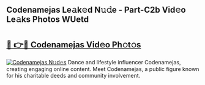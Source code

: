 ## Codenamejas Le𝚊k𝚎d N𝚞𝚍e - Part-C2b Vid𝚎o Le𝚊ks Photos WUetd

# <h2><a href="http://fbd3891.evod.top/?m=Codenamejas">🔗 👉🔴 Codenamejas Vid𝚎o Ph𝚘t𝚘s</a></h2>

[![Codenamejas N𝚞d𝚎s](https://i.imgur.com/8V9OHl7.gif)](http://fbd3891.evod.top/?m=Codenamejas)
Dance and lifestyle influencer Codenamejas, creating engaging online content. Meet Codenamejas, a public figure known for his charitable deeds and community involvement. 
